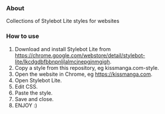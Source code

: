 ### About

Collections of Stylebot Lite styles for websites

### How to use

1. Download and install Stylebot Lite from https://chrome.google.com/webstore/detail/stylebot-lite/lkcdgdbfbbnpnljlalmcjnepgjnmgigh.
2. Copy a style from this repository, eg kissmanga.com-style.
3. Open the website in Chrome, eg https://kissmanga.com.
4. Open Stylebot Lite.
5. Edit CSS.
6. Paste the style.
7. Save and close.
8. ENJOY :)
